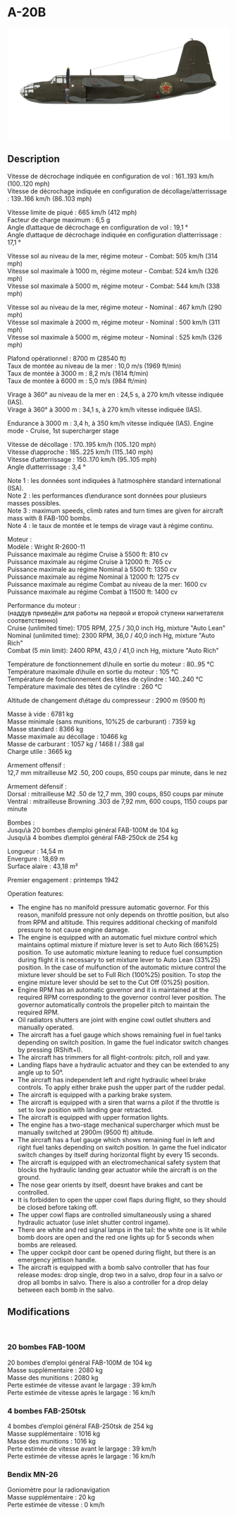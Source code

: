 # A-20B  
  
![a20b](../images/a20b.png)  
  
## Description  
  
Vitesse de décrochage indiquée en configuration de vol : 161..193 km/h (100..120 mph)  
Vitesse de décrochage indiquée en configuration de décollage/atterrissage : 139..166 km/h (86..103 mph)  
  
Vitesse limite de piqué : 665 km/h (412 mph)  
Facteur de charge maximum : 6,5 g  
Angle d\attaque de décrochage en configuration de vol : 19,1 °  
Angle d\attaque de décrochage indiquée en configuration d\atterrissage : 17,1 °  
  
Vitesse sol au niveau de la mer, régime moteur - Combat: 505 km/h (314 mph)  
Vitesse sol maximale à 1000 m, régime moteur - Combat: 524 km/h (326 mph)  
Vitesse sol maximale à 5000 m, régime moteur - Combat: 544 km/h (338 mph)  
  
Vitesse sol au niveau de la mer, régime moteur - Nominal : 467 km/h (290 mph)  
Vitesse sol maximale à 2000 m, régime moteur - Nominal : 500 km/h (311 mph)  
Vitesse sol maximale à 5000 m, régime moteur - Nominal : 525 km/h (326 mph)  
  
Plafond opérationnel : 8700 m (28540 ft)  
Taux de montée au niveau de la mer : 10,0 m/s (1969 ft/min)  
Taux de montée à 3000 m : 8,2 m/s (1614 ft/min)  
Taux de montée à 6000 m : 5,0 m/s (984 ft/min)  
  
Virage à 360° au niveau de la mer en : 24,5 s, à 270 km/h vitesse indiquée (IAS).  
Virage à 360° à 3000 m : 34,1 s, à 270 km/h vitesse indiquée (IAS).  
  
Endurance à 3000 m : 3,4 h, à 350 km/h vitesse indiquée (IAS). Engine mode - Cruise, 1st supercharger stage  
  
Vitesse de décollage : 170..195 km/h (105..120 mph)  
Vitesse d\approche : 185..225 km/h (115..140 mph)  
Vitesse d\atterrissage : 150..170 km/h (95..105 mph)  
Angle d\atterrissage : 3,4 °  
  
Note 1 : les données sont indiquées à l\atmosphère standard international (ISA).  
Note 2 : les performances d\endurance sont données pour plusieurs masses possibles.  
Note 3 : maximum speeds, climb rates and turn times are given for aircraft mass with 8 FAB-100 bombs.  
Note 4 : le taux de montée et le temps de virage vaut à régime continu.  
  
Moteur :  
Modèle : Wright R-2600-11  
Puissance maximale au régime Cruise à 5500 ft: 810 cv  
Puissance maximale au régime Cruise à 12000 ft: 765 cv  
Puissance maximale au régime Nominal à 5500 ft: 1350 cv  
Puissance maximale au régime Nominal à 12000 ft: 1275 cv  
Puissance maximale au régime Combat au niveau de la mer: 1600 cv  
Puissance maximale au régime Combat à 11500 ft: 1400 cv  
  
Performance du moteur :  
(наддув приведён для работы на первой и второй ступени нагнетателя соответственно)  
Cruise (unlimited time): 1705 RPM, 27,5 / 30,0 inch Hg, mixture "Auto Lean"   
Nominal (unlimited time): 2300 RPM, 36,0 / 40,0 inch Hg, mixture "Auto Rich"   
Combat (5 min limit): 2400 RPM, 43,0 / 41,0 inch Hg, mixture "Auto Rich"   
  
Température de fonctionnement d\huile en sortie du moteur : 80..95 °C  
Température maximale d\huile en sortie du moteur : 105 °C  
Température de fonctionnement des têtes de cylindre : 140..240 °C  
Température maximale des têtes de cylindre : 260 °C  
  
Altitude de changement d\étage du compresseur : 2900 m (9500 ft)  
  
Masse à vide : 6781 kg  
Masse minimale (sans munitions, 10%25 de carburant) : 7359 kg  
Masse standard : 8366 kg  
Masse maximale au décollage : 10466 kg  
Masse de carburant : 1057 kg / 1468 l / 388 gal  
Charge utile : 3665 kg  
  
Armement offensif :  
12,7 mm mitrailleuse M2 .50, 200 coups, 850 coups par minute, dans le nez  
  
Armement défensif :  
Dorsal : mitrailleuse M2 .50 de 12,7 mm, 390 coups, 850 coups par minute  
Ventral : mitrailleuse Browning .303 de 7,92 mm, 600 coups, 1150 coups par minute  
  
Bombes :  
Jusqu\à 20 bombes d\emploi général FAB-100M de 104 kg  
Jusqu\à 4 bombes d\emploi général FAB-250ck de 254 kg  
  
Longueur : 14,54 m  
Envergure : 18,69 m  
Surface alaire : 43,18 m²  
  
Premier engagement : printemps 1942  
  
Operation features:  
- The engine has no manifold pressure automatic governor. For this reason, manifold pressure not only depends on throttle position, but also from RPM and altitude. This requires additional checking of manifold pressure to not cause engine damage.  
- The engine is equipped with an automatic fuel mixture control which maintains optimal mixture if mixture lever is set to Auto Rich (66%25) position. To use automatic mixture leaning to reduce fuel consumption during flight it is necessary to set mixture lever to Auto Lean (33%25) position. In the case of mulfunction of the automatic mixture control the mixture lever should be set to Full Rich (100%25) position. To stop the engine mixture lever should be set to the Cut Off (0%25) position.  
- Engine RPM has an automatic governor and it is maintained at the required RPM corresponding to the governor control lever position. The governor automatically controls the propeller pitch to maintain the required RPM.  
- Oil radiators shutters are joint with engine cowl outlet shutters and manually operated.  
- The aircraft has a fuel gauge which shows remaining fuel in fuel tanks depending on switch position. In game the fuel indicator switch changes by pressing (RShift+I).  
- The aircraft has trimmers for all flight-controls: pitch, roll and yaw.  
- Landing flaps have a hydraulic actuator and they can be extended to any angle up to 50°.  
- The aircraft has independent left and right hydraulic wheel brake controls. To apply either brake push the upper part of the rudder pedal.  
- The aircraft is equipped with a parking brake system.  
- The aircraft is equipped with a siren that warns a pilot if the throttle is set to low position with landing gear retracted.  
- The aircraft is equipped with upper formation lights.  
- The engine has a two-stage mechanical supercharger which must be manually switched at 2900m (9500 ft) altitude.  
- The aircraft has a fuel gauge which shows remaining fuel in left and right fuel tanks depending on switch position. In game the fuel indicator switch changes by itself during horizontal flight by every 15 seconds.  
- The aircraft is equipped with an electromechanical safety system that blocks the hydraulic landing gear actuator while the aircraft is on the ground.  
- The nose gear orients by itself, doesnt have brakes and cant be controlled.  
- It is forbidden to open the upper cowl flaps during flight, so they should be closed before taking off.  
- The upper cowl flaps are controlled simultaneously using a shared hydraulic actuator (use inlet shutter control ingame).  
- There are white and red signal lamps in the tail: the white one is lit while bomb doors are open and the red one lights up for 5 seconds when bombs are released.  
- The upper cockpit door cant be opened during flight, but there is an emergency jettison handle.  
- The aircraft is equipped with a bomb salvo controller that has four release modes: drop single, drop two in a salvo, drop four in a salvo or drop all bombs in salvo. There is also a controller for a drop delay between each bomb in the salvo.  
  
## Modifications  
  ﻿
  
  
### 20 bombes FAB-100M  
  
20 bombes d’emploi général FAB-100M de 104 kg  
Masse supplémentaire : 2080 kg  
Masse des munitions : 2080 kg  
Perte estimée de vitesse avant le largage : 39 km/h  
Perte estimée de vitesse après le largage : 16 km/h  ﻿
  
  
### 4 bombes FAB-250tsk  
  
4 bombes d’emploi général FAB-250tsk de 254 kg  
Masse supplémentaire : 1016 kg  
Masse des munitions : 1016 kg  
Perte estimée de vitesse avant le largage : 39 km/h  
Perte estimée de vitesse après le largage : 16 km/h  ﻿
  
### Bendix MN-26  
  
Goniomètre pour la radionavigation  
Masse supplémentaire : 20 kg  
Perte estimée de vitesse : 0 km/h  
